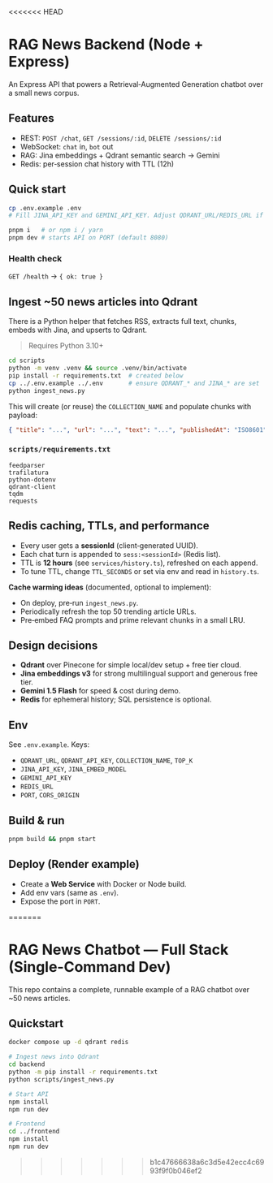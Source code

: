 <<<<<<< HEAD
# RAG News Backend (Node + Express)

An Express API that powers a Retrieval‑Augmented Generation chatbot over a small news corpus.

## Features
- REST: `POST /chat`, `GET /sessions/:id`, `DELETE /sessions/:id`
- WebSocket: `chat` in, `bot` out
- RAG: Jina embeddings + Qdrant semantic search → Gemini
- Redis: per‑session chat history with TTL (12h)

## Quick start
```bash
cp .env.example .env
# Fill JINA_API_KEY and GEMINI_API_KEY. Adjust QDRANT_URL/REDIS_URL if needed.

pnpm i   # or npm i / yarn
pnpm dev # starts API on PORT (default 8080)
```

### Health check
`GET /health` → `{ ok: true }`

## Ingest ~50 news articles into Qdrant
There is a Python helper that fetches RSS, extracts full text, chunks, embeds with Jina, and upserts to Qdrant.

> Requires Python 3.10+
```bash
cd scripts
python -m venv .venv && source .venv/bin/activate
pip install -r requirements.txt  # created below
cp ../.env.example ../.env       # ensure QDRANT_* and JINA_* are set
python ingest_news.py
```

This will create (or reuse) the `COLLECTION_NAME` and populate chunks with payload:
```json
{ "title": "...", "url": "...", "text": "...", "publishedAt": "ISO8601" }
```

### `scripts/requirements.txt`
```
feedparser
trafilatura
python-dotenv
qdrant-client
tqdm
requests
```

## Redis caching, TTLs, and performance
- Every user gets a **sessionId** (client‑generated UUID).
- Each chat turn is appended to `sess:<sessionId>` (Redis list).
- TTL is **12 hours** (see `services/history.ts`), refreshed on each append.
- To tune TTL, change `TTL_SECONDS` or set via env and read in `history.ts`.

**Cache warming ideas** (documented, optional to implement):
- On deploy, pre‑run `ingest_news.py`.
- Periodically refresh the top 50 trending article URLs.
- Pre‑embed FAQ prompts and prime relevant chunks in a small LRU.

## Design decisions
- **Qdrant** over Pinecone for simple local/dev setup + free tier cloud.
- **Jina embeddings v3** for strong multilingual support and generous free tier.
- **Gemini 1.5 Flash** for speed & cost during demo.
- **Redis** for ephemeral history; SQL persistence is optional.

## Env
See `.env.example`. Keys:
- `QDRANT_URL`, `QDRANT_API_KEY`, `COLLECTION_NAME`, `TOP_K`
- `JINA_API_KEY`, `JINA_EMBED_MODEL`
- `GEMINI_API_KEY`
- `REDIS_URL`
- `PORT`, `CORS_ORIGIN`

## Build & run
```bash
pnpm build && pnpm start
```

## Deploy (Render example)
- Create a **Web Service** with Docker or Node build.
- Add env vars (same as `.env`).
- Expose the port in `PORT`.

=======
# RAG News Chatbot — Full Stack (Single-Command Dev)
This repo contains a complete, runnable example of a RAG chatbot over ~50 news articles.

## Quickstart
```bash
docker compose up -d qdrant redis

# Ingest news into Qdrant
cd backend
python -m pip install -r requirements.txt
python scripts/ingest_news.py

# Start API
npm install
npm run dev

# Frontend
cd ../frontend
npm install
npm run dev
```
>>>>>>> b1c47666638a6c3d5e42ecc4c6993f9f0b046ef2
